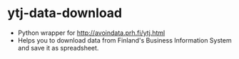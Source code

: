 # ytj-data-download

* Python wrapper for http://avoindata.prh.fi/ytj.html
* Helps you to download data from Finland's Business Information System 
and save it as spreadsheet. 

